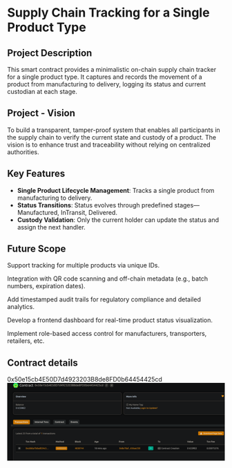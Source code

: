 # Supply Chain Tracking for a Single Product Type

## Project Description

This smart contract provides a minimalistic on-chain supply chain tracker for a single product type. It captures and records the movement of a product from manufacturing to delivery, logging its status and current custodian at each stage.

## Project - Vision

To build a transparent, tamper-proof system that enables all participants in the supply chain to verify the current state and custody of a product. The vision is to enhance trust and traceability without relying on centralized authorities.

## Key Features

- **Single Product Lifecycle Management**: Tracks a single product from manufacturing to delivery.
- **Status Transitions**: Status evolves through predefined stages—Manufactured, InTransit, Delivered.
- **Custody Validation**: Only the current holder can update the status and assign the next handler.

## Future Scope

Support tracking for multiple products via unique IDs.

Integration with QR code scanning and off-chain metadata (e.g., batch numbers, expiration dates).

Add timestamped audit trails for regulatory compliance and detailed analytics.

Develop a frontend dashboard for real-time product status visualization.

Implement role-based access control for manufacturers, transporters, retailers, etc.

## Contract details
0x50e15cb4E50D7d4923203B8de8FD0b64454425cd
![alt text](image.png)
